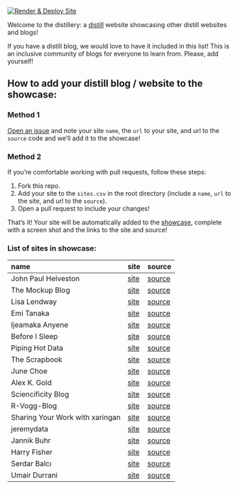 
<!-- README.md is generated from README.Rmd. Please edit that file -->

<!-- badges: start -->

[![Render & Deploy
Site](https://github.com/jhelvy/distillery/actions/workflows/main.yml/badge.svg?branch=main)](https://github.com/jhelvy/distillery/actions/workflows/main.yml)
<!-- badges: end -->

Welcome to the distillery: a
[distill](https://rstudio.github.io/distill/) website showcasing other
distill websites and blogs\!

If you have a distill blog, we would love to have it included in this
list\! This is an inclusive community of blogs for everyone to learn
from. Please, add yourself\!

## How to add your distill blog / website to the showcase:

### Method 1

[Open an issue](https://github.com/jhelvy/distillery/issues) and note
your site `name`, the `url` to your site, and url to the `source` code
and we’ll add it to the showcase\!

### Method 2

If you’re comfortable working with pull requests, follow these steps:

1.  Fork this repo.
2.  Add your site to the `sites.csv` in the root directory (include a
    `name`, `url` to the site, and url to the `source`).
3.  Open a pull request to include your changes\!

That’s it\! Your site will be automatically added to the
[showcase](https://jhelvy.github.io/distillery/showcase.html), complete
with a screen shot and the links to the site and source\!

### List of sites in showcase:

| name                            | site                                                           | source                                                            |
| :------------------------------ | :------------------------------------------------------------- | :---------------------------------------------------------------- |
| John Paul Helveston             | [site](https://jhelvy.github.io/)                              | [source](https://github.com/jhelvy/jhelvy.github.io/)             |
| The Mockup Blog                 | [site](https://themockup.netlify.app/)                         | [source](https://github.com/jthomasmock/radix_themockup)          |
| Lisa Lendway                    | [site](https://lisalendway.netlify.app/)                       | [source](https://github.com/llendway/lisalendway_distill)         |
| Emi Tanaka                      | [site](https://emitanaka.org/)                                 | [source](https://github.com/emitanaka/emitanaka.github.io)        |
| Ijeamaka Anyene                 | [site](https://ijeamaka-anyene.netlify.app/)                   | [source](https://github.com/Ijeamakaanyene/ijeamaka-anyene)       |
| Before I Sleep                  | [site](https://milesmcbain.xyz/)                               | [source](https://github.com/MilesMcBain/milesmcbain.com/)         |
| Piping Hot Data                 | [site](https://www.pipinghotdata.com/)                         | [source](https://github.com/shannonpileggi/pipinghotdata_distill) |
| The Scrapbook                   | [site](https://eliocamp.github.io/scrapbook/)                  | [source](https://github.com/eliocamp/scrapbook)                   |
| June Choe                       | [site](https://yjunechoe.github.io/)                           | [source](https://github.com/yjunechoe/yjunechoe.github.io)        |
| Alex K. Gold                    | [site](https://alexkgold.space/)                               | [source](https://github.com/akgold/akg_site)                      |
| Sciencificity Blog              | [site](https://sciencificity-blog.netlify.app/)                | [source](https://github.com/sciencificity/Blog_Vebash)            |
| R-Vogg-Blog                     | [site](https://r-vogg-blog.netlify.app/)                       | [source](https://github.com/richardvogg/r-vogg-blog)              |
| Sharing Your Work with xaringan | [site](https://spcanelon.github.io/xaringan-basics-and-beyond) | [source](https://github.com/spcanelon/xaringan-basics-and-beyond) |
| jeremydata                      | [site](https://jeremydata.com/)                                | [source](https://github.com/jeremy-allen/jeremydata_blog)         |
| Jannik Buhr                     | [site](https://jmbuhr.de)                                      | [source](https://github.com/jmbuhr/jmbuhr.github.io)              |
| Harry Fisher                    | [site](https://hfshr.xyz)                                      | [source](https://github.com/hfshr/distill_blog)                   |
| Serdar Balcı                    | [site](https://www.serdarbalci.com/)                           | [source](https://github.com/sbalci/sbalci.github.io/)             |
| Umair Durrani                   | [site](https://udurrani.netlify.app/)                          | [source](https://github.com/durraniu/udurrani_distill)            |
